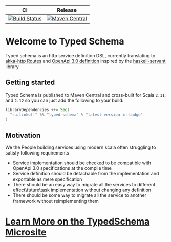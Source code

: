 | CI | Release | 
| --- | --- |
| [![Build Status](https://travis-ci.com/TinkoffCreditSystems/typed-schema.svg?branch=master)](https://travis-ci.com/TinkoffCreditSystems/typed-schema) | [![Maven Central](https://img.shields.io/maven-central/v/ru.tinkoff/typed-schema_2.12.svg)](https://search.maven.org/search?q=ru.tinkoff.typed-schema) | 

# Welcome to Typed Schema
Typed schema is an http service definition DSL, currently translating to [akka-http Routes](https://doc.akka.io/docs/akka-http/current/routing-dsl/overview.html) and [OpenApi 3.0 definition](https://swagger.io/specification/) inspired by the [haskell-servant](http://haskell-servant.readthedocs.io/en/stable/) library.

## Getting started
Typed Schema is published to Maven Central and cross-built for Scala `2.11`, and `2.12` so you can just add the following to your build:

```scala
libraryDependencies ++= Seq(
  "ru.tinkoff" %% "typed-schema" % "latest version in badge"
)
```

## Motivation
We the People building services using modern scala often struggling to satisfy following requirements
* Service implementation should be checked to be compatible with OpenApi 3.0 specifications at the compile time
* Service definition should be detachable from the implementation and exportable as mere specification
* There should be an easy way to migrate all the services to different effect\future\task implementation
without changing any definition
* There should be some way to migrate all the service to another framework without reimplementing them

# [Learn More on the TypedSchema Microsite](https://tinkoffcreditsystems.github.io/typed-schema/)
